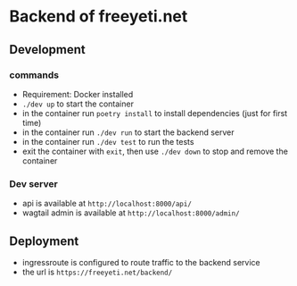 # Backend of freeyeti.net

## Development

### commands

* Requirement: Docker installed
* `./dev up` to start the container
* in the container run `poetry install` to install dependencies (just for first time)
* in the container run `./dev run` to start the backend server
* in the container run `./dev test` to run the tests
* exit the container with `exit`, then use `./dev down` to stop and remove the container

### Dev server

* api is available at `http://localhost:8000/api/`
* wagtail admin is available at `http://localhost:8000/admin/`

## Deployment

- ingressroute is configured to route traffic to the backend service
- the url is `https://freeyeti.net/backend/`